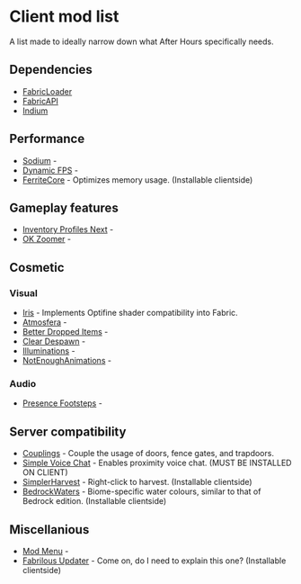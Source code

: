 # Client mod list
A list made to ideally narrow down what After Hours specifically needs.

## Dependencies
* [FabricLoader](https://fabricmc.net/use/)
* [FabricAPI](https://www.curseforge.com/minecraft/mc-mods/fabric-api)
* [Indium]()

## Performance
* [Sodium]() - 
* [Dynamic FPS]() - 
* [FerriteCore](https://www.curseforge.com/minecraft/mc-mods/ferritecore-fabric) - Optimizes memory usage. (Installable clientside)

## Gameplay features
* [Inventory Profiles Next]() -
* [OK Zoomer]() - 

## Cosmetic
### Visual
* [Iris]() - Implements Optifine shader compatibility into Fabric.
* [Atmosfera]() - 
* [Better Dropped Items]() - 
* [Clear Despawn]() - 
* [Illuminations]() -
* [NotEnoughAnimations]() - 

### Audio
* [Presence Footsteps]() - 

## Server compatibility
* [Couplings](https://www.curseforge.com/minecraft/mc-mods/couplings) - Couple the usage of doors, fence gates, and trapdoors. 
* [Simple Voice Chat](https://www.curseforge.com/minecraft/mc-mods/simple-voice-chat) - Enables proximity voice chat. (MUST BE INSTALLED ON CLIENT)
* [SimplerHarvest](https://www.curseforge.com/minecraft/mc-mods/simplerharvest/) - Right-click to harvest. (Installable clientside)
* [BedrockWaters](https://www.curseforge.com/minecraft/mc-mods/bedrockwaters/) - Biome-specific water colours, similar to that of Bedrock edition. (Installable clientside)


## Miscellanious
* [Mod Menu]() - 
* [Fabrilous Updater](https://www.curseforge.com/minecraft/mc-mods/fabrilous-updater) - Come on, do I need to explain this one? (Installable clientside)
